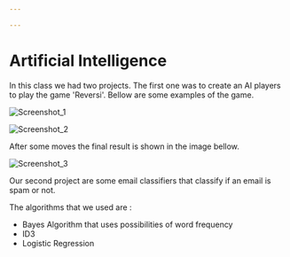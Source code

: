```yaml
---

---
```


# Artificial Intelligence

In this class we had two projects. The first one was to create an AI players to play the game 'Reversi'. Bellow are some examples of the game.

![Screenshot_1](C:\Users\Roni\Desktop\Everything\MyProjects\Artificial-Intelligence(Java)\img\Screenshot_1.png)

![Screenshot_2](C:\Users\Roni\Desktop\Everything\MyProjects\Artificial-Intelligence(Java)\img\Screenshot_2.png)

After some moves the final result is shown in the image bellow.

![Screenshot_3](C:\Users\Roni\Desktop\Everything\MyProjects\Artificial-Intelligence(Java)\img\Screenshot_3.png)

Our second project are some email classifiers that classify if an email is spam or not.

The algorithms that we used are : 

- Bayes Algorithm that uses possibilities of word frequency 
- ID3
- Logistic Regression